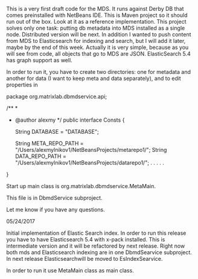 This is a very first draft code for the MDS. It runs against Derby DB that comes preinstalled with NetBeans IDE. This is Maven project so it should run out of the box.
Look at it as a reference implementation. This project solves only one task: putting db metadata into MDS installed as a single node. Distributed version will be next.
In addition I wanted to push content from MDS to Elasticsearch for indexing and search, but I will add it later, maybe by the end of this week. Actually it is very simple, because as you will see from code, all objects that go to MDS are JSON. ElasticSearch 5.4 has graph support as well. 

In order to run it, you have to create two directories: one for metadata and another for data (I want to keep meta and data separately), and to edit properties in

 
package org.matrixlab.dbmdservice.api;

/**
 *
 * @author alexmy
 */
public interface Consts {
    
    String DATABASE = "DATABASE";
    
    String META_REPO_PATH = "/Users/alexmylnikov1/NetBeansProjects/metarepo1/";
    String DATA_REPO_PATH = "/Users/alexmylnikov1/NetBeansProjects/datarepo1/";
. . . . . 
 
}

Start up main class is org.matrixlab.dbmdservice.MetaMain.

This file is in DbmdService subproject.

Let me know if you have any questions.

05/24/2017

Initial implementation of Elastic Search index. In order to run this release you have to have Elasticsearch 5.4 with x-pack installed. 
This is intermediate version and it will be refactored by next release. Right now both mds and Elasticsearch indexing are in one DbmdSearvice subproject.
In next release Elasticsearchwill be moved to EsIndexSearvice.

In order to run it use MetaMain class as main class. 